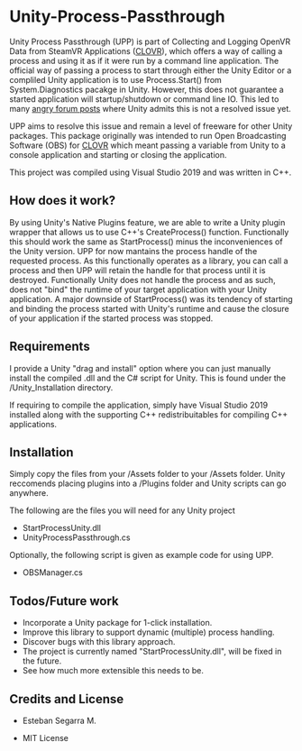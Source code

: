 # Unity-Process-Passthrough


Unity Process Passthrough (UPP) is part of Collecting and Logging OpenVR Data from SteamVR Applications ([CLOVR](https://github.com/xrtlab/clovr)), which offers a way of calling a process and using it as if it were run by a command line application. The official way of passing a process to start through either the Unity Editor or a compliled Unity application is to use Process.Start() from System.Diagnostics pacakge in Unity. However, this does not guarantee a started application will startup/shutdown or command line IO. This led to many [angry forum posts](https://forum.unity.com/threads/solved-il2cpp-and-process-start.533988/) where Unity admits this is not a resolved issue yet. 

UPP aims to resolve this issue and remain a level of freeware for other Unity packages. This package originally was intended to run Open Broadcasting Software (OBS) for [CLOVR](https://github.com/xrtlab/clovr) which meant passing a variable from Unity to a console application and starting or closing the application. 

This project was compiled using Visual Studio 2019 and was written in C++. 

## How does it work? 

By using Unity's Native Plugins feature, we are able to write a Unity plugin wrapper that allows us to use C++'s CreateProcess() function. Functionally this should work the same as StartProcess() minus the inconveniences of the Unity version. UPP for now mantains the process handle of the requested process. As this functionally operates as a library, you can call a process and then UPP will retain the handle for that process until it is destroyed. Functionally Unity does not handle the process and as such, does not "bind" the runtime of your target application with your Unity application. A major downside of StartProcess() was its tendency of starting and binding the process started with Unity's runtime and cause the closure of your application if the started process was stopped.

## Requirements

I provide a Unity "drag and install" option where you can just manually install the compiled .dll and the C# script for Unity. This is found under the /Unity_Installation directory.

If requiring to compile the application, simply have Visual Studio 2019 installed along with the supporting C++ redistribuitables for compiling C++ applications.

## Installation

Simply copy the files from your /Assets folder to your /Assets folder. Unity reccomends placing plugins into a /Plugins folder and Unity scripts can go anywhere. 

The following are the files you will need for any Unity project

- StartProcessUnity.dll
- UnityProcessPassthrough.cs

Optionally, the following script is given as example code for using UPP.

- OBSManager.cs

## Todos/Future work

- Incorporate a Unity package for 1-click installation.
- Improve this library to support dynamic (multiple) process handling.
- Discover bugs with this library approach.
- The project is currently named "StartProcessUnity.dll", will be fixed in the future.
- See how much more extensible this needs to be.

## Credits and License

- Esteban Segarra M. 

- MIT License 
